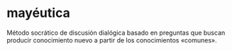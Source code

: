 # mayéutica
Método socrático de discusión dialógica basado en preguntas que buscan producir conocimiento nuevo a partir de los conocimientos «comunes».

